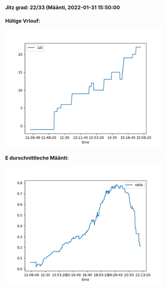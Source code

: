 ### Jitz grad: 22/33 (Määnti, 2022-01-31 15:50:00

### Hütige Vrlouf:
![Graph](Today.png)

### E durschnittleche Määnti:
![Graph](Määnti.png)
